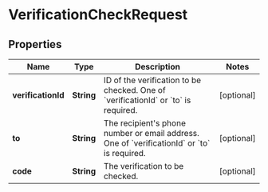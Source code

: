 

# VerificationCheckRequest


## Properties

| Name | Type | Description | Notes |
|------------ | ------------- | ------------- | -------------|
|**verificationId** | **String** | ID of the verification to be checked. One of &#x60;verificationId&#x60; or &#x60;to&#x60; is required. |  [optional] |
|**to** | **String** | The recipient&#39;s phone number or email address. One of &#x60;verificationId&#x60; or &#x60;to&#x60; is required. |  [optional] |
|**code** | **String** | The verification to be checked. |  [optional] |



